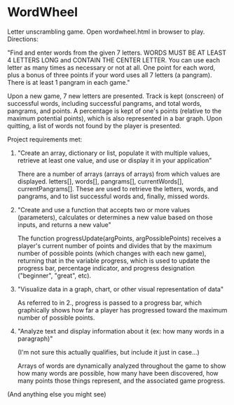 # WordWheel
Letter unscrambling game. Open wordwheel.html in browser to play. Directions:

"Find and enter words from the given 7 letters. WORDS MUST BE AT LEAST 4 LETTERS LONG and CONTAIN THE CENTER LETTER. You can use each letter as many times as necessary or not at all. One point for each word, plus a bonus of three points if your word uses all 7 letters (a pangram). There is at least 1 pangram in each game."

Upon a new game, 7 new letters are presented. Track is kept (onscreen) of successful words, including successful pangrams, and total words, pangrams, and points. A percentage is kept of one's points (relative to the maximum potential points), which is also represented in a bar graph. Upon quitting, a list of words not found by the player is presented.

Project requirements met:

1. "Create an array, dictionary or list, populate it with multiple values, retrieve at least one
value, and use or display it in your application"

    There are a number of arrays (arrays of arrays) from which values are displayed. letters[], words[], pangrams[], currentWords[], currentPangrams[]. These are used to retrieve the letters, words, and pangrams, and to list successful words and, finally, missed words.

2. "Create and use a function that accepts two or more values (parameters), calculates or
determines a new value based on those inputs, and returns a new value"

    The function progressUpdate(argPoints, argPossiblePoints) receives a player's current number of points and divides that by the maximum number of possible points (which changes with each new game), returning that in the variable progress, which is used to update the progress bar, percentage indicator, and progress designation ("beginner", "great", etc).

3. "Visualize data in a graph, chart, or other visual representation of data"

    As referred to in 2., progress is passed to a progress bar, which graphically shows how far a player has progressed toward the maximum number of possible points.

4. "Analyze text and display information about it (ex: how many words in a paragraph)"

    (I'm not sure this actually qualifies, but include it just in case...) 

    Arrays of words are dynamically analyzed throughout the game to show how many words are possible, how many have been discovered, how many points those things represent, and the associated game progress. 

(And anything else you might see) 

